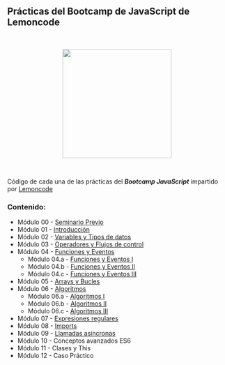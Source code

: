 ## Prácticas del Bootcamp de JavaScript de Lemoncode
<br>
<p align="center">
<img src="https://images.squarespace-cdn.com/content/v1/56cdb491a3360cdd18de5e16/1536153413819-R1MYY9PC7NFCXX85EJMV/1.png" width="250">
</p>
<br>

Código de cada una de las prácticas del ***Bootcamp JavaScript*** impartido por [Lemoncode](https://lemoncode.net/)

### **Contenido:**
* Módulo 00 - [Seminario Previo](https://github.com/juanjopareja/bootcamp-javascript-lemoncode/tree/main/M%C3%B3dulo%2000%20-%20Seminario%20Previo)
* Módulo 01 - [Introducción](https://github.com/juanjopareja/bootcamp-javascript-lemoncode/tree/main/M%C3%B3dulo%2001%20-%20Introducci%C3%B3n)
* Módulo 02 - [Variables y Tipos de datos](https://github.com/juanjopareja/bootcamp-javascript-lemoncode/tree/main/M%C3%B3dulo%2002%20-%20Variables%20y%20Tipos%20de%20datos)
* Módulo 03 - [Operadores y Flujos de control](https://github.com/juanjopareja/bootcamp-javascript-lemoncode/tree/main/M%C3%B3dulo%2003%20-%20Operadores%20y%20Flujos%20de%20Control)
* Módulo 04 - [Funciones y Eventos](https://github.com/juanjopareja/bootcamp-javascript-lemoncode/tree/main/M%C3%B3dulo%2004%20-%20Funciones%20y%20Eventos)
  * Módulo 04.a - [Funciones y Eventos I](https://github.com/juanjopareja/bootcamp-javascript-lemoncode/tree/main/M%C3%B3dulo%2004%20-%20Funciones%20y%20Eventos/M%C3%B3dulo%2004%20-%20Funciones%20y%20Eventos%20I)
  * Módulo 04.b - [Funciones y Eventos II](https://github.com/juanjopareja/bootcamp-javascript-lemoncode/tree/main/M%C3%B3dulo%2004%20-%20Funciones%20y%20Eventos/M%C3%B3dulo%2004%20-%20Funciones%20y%20Eventos%20II)
  * Módulo 04.c - [Funciones y Eventos III](https://github.com/juanjopareja/bootcamp-javascript-lemoncode/tree/main/M%C3%B3dulo%2004%20-%20Funciones%20y%20Eventos/M%C3%B3dulo%2004%20-%20Funciones%20y%20Eventos%20III)
* Módulo 05 - [Arrays y Bucles](https://github.com/juanjopareja/bootcamp-javascript-lemoncode/tree/main/M%C3%B3dulo%2005%20-%20Arrays%20y%20Bucles)
* Módulo 06 - [Algoritmos](https://github.com/juanjopareja/bootcamp-javascript-lemoncode/tree/main/M%C3%B3dulo%2006%20-%20Algoritmos)
  * Módulo 06.a - [Algoritmos I](https://github.com/juanjopareja/bootcamp-javascript-lemoncode/tree/main/M%C3%B3dulo%2006%20-%20Algoritmos/M%C3%B3dulo%2006%20-%20Algoritmos%20I)
  * Módulo 06.b - [Algoritmos II](https://github.com/juanjopareja/bootcamp-javascript-lemoncode/tree/main/M%C3%B3dulo%2006%20-%20Algoritmos/M%C3%B3dulo%2006%20-%20Algoritmos%20II)
  * Módulo 06.c - [Algoritmos III](https://github.com/juanjopareja/bootcamp-javascript-lemoncode/tree/main/M%C3%B3dulo%2006%20-%20Algoritmos/M%C3%B3dulo%2006%20-%20Algoritmos%20III)
* Módulo 07 - [Expresiones regulares](https://github.com/juanjopareja/bootcamp-javascript-lemoncode/tree/main/M%C3%B3dulo%2007%20-%20Expresiones%20regulares)
* Módulo 08 - [Imports](https://github.com/juanjopareja/bootcamp-javascript-lemoncode/tree/main/M%C3%B3dulo%2008%20-%20Imports)
* Módulo 09 - [Llamadas asíncronas](https://github.com/juanjopareja/bootcamp-javascript-lemoncode/tree/main/M%C3%B3dulo%2009%20-%20Llamadas%20as%C3%ADncronas)
* Módulo 10 - Conceptos avanzados ES6
* Módulo 11 - Clases y This
* Módulo 12 - Caso Práctico
